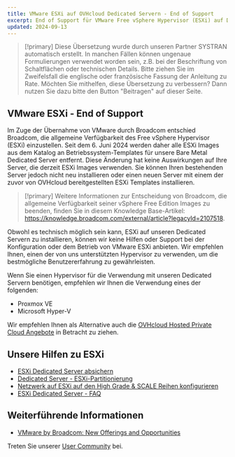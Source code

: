 ```yaml
---
title: VMware ESXi auf OVHcloud Dedicated Servern - End of Support
excerpt: End of Support für VMware Free vSphere Hypervisor (ESXi) auf Dedicated Servern bei OVHcloud
updated: 2024-09-13
---
```


> [!primary]
> Diese Übersetzung wurde durch unseren Partner SYSTRAN automatisch erstellt. In manchen Fällen können ungenaue Formulierungen verwendet worden sein, z.B. bei der Beschriftung von Schaltflächen oder technischen Details. Bitte ziehen Sie im Zweifelsfall die englische oder französische Fassung der Anleitung zu Rate. Möchten Sie mithelfen, diese Übersetzung zu verbessern? Dann nutzen Sie dazu bitte den Button "Beitragen" auf dieser Seite.
>

## VMware ESXi - End of Support

Im Zuge der Übernahme von VMware durch Broadcom entschied Broadcom, die allgemeine Verfügbarkeit des Free vSphere Hypervisor (ESXi) einzustellen. Seit dem 6. Juni 2024 werden daher alle ESXi Images aus dem Katalog an Betriebssystem-Templates für unsere Bare Metal Dedicated Server entfernt. Diese Änderung hat keine Auswirkungen auf Ihre Server, die derzeit ESXi Images verwenden. Sie können Ihren bestehenden Server jedoch nicht neu installieren oder einen neuen Server mit einem der zuvor von OVHcloud bereitgestellten ESXi Templates installieren.

> [!primary]
> Weitere Informationen zur Entscheidung von Broadcom, die allgemeine Verfügbarkeit seiner vSphere Free Edition Images zu beenden, finden Sie in diesem Knowledge Base-Artikel: <https://knowledge.broadcom.com/external/article?legacyId=2107518>.

Obwohl es technisch möglich sein kann, ESXi auf unseren Dedicated Servern zu installieren, können wir keine Hilfen oder Support bei der Konfiguration oder dem Betrieb von VMware ESXi anbieten. Wir empfehlen Ihnen, einen der von uns unterstützten Hypervisor zu verwenden, um die bestmögliche Benutzererfahrung zu gewährleisten.

Wenn Sie einen Hypervisor für die Verwendung mit unseren Dedicated Servern benötigen, empfehlen wir Ihnen die Verwendung eines der folgenden:

- Proxmox VE
- Microsoft Hyper-V

Wir empfehlen Ihnen als Alternative auch die [OVHcloud Hosted Private Cloud Angebote](/links/hosted-private-cloud/hosted-private-cloud) in Betracht zu ziehen.

## Unsere Hilfen zu ESXi

- [ESXi Dedicated Server absichern](/pages/bare_metal_cloud/dedicated_servers/esxi-hardening)
- [Dedicated Server - ESXi-Partitionierung](/pages/bare_metal_cloud/dedicated_servers/esxi-partitioning)
- [Netzwerk auf ESXi auf den High Grade & SCALE Reihen konfigurieren](/pages/bare_metal_cloud/dedicated_servers/esxi-network-HG-Scale)
- [ESXi Dedicated Server - FAQ](https://help.ovhcloud.com/csm/en-gb-dedicated-servers-esxi-faq?id=kb_article_view&sysparm_article=KB0056381)

## Weiterführende Informationen

- [VMware by Broadcom: New Offerings and Opportunities](https://blog.ovhcloud.com/vmware-by-broadcom-new-offerings-and-opportunities-vcf/)

Treten Sie unserer [User Community](/links/community) bei.
